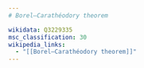 ```yaml
---
# Borel–Carathéodory theorem

wikidata: Q3229335
msc_classification: 30
wikipedia_links:
  - "[[Borel–Carathéodory theorem]]"
---
```

